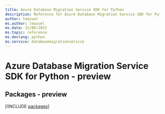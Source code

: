 ```yaml
---
title: Azure Database Migration Service SDK for Python
description: Reference for Azure Database Migration Service SDK for Python
author: lmazuel
ms.author: lmazuel
ms.data: 12/06/2022
ms.topic: reference
ms.devlang: python
ms.service: databasemigrationservice
---
```

# Azure Database Migration Service SDK for Python - preview
## Packages - preview
[!INCLUDE [packages](database-migration-service-index.md)]